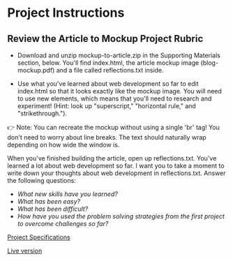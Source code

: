 # Project Instructions
## Review the Article to Mockup Project Rubric

- Download and unzip mockup-to-article.zip in the Supporting Materials section, below. You'll find index.html, the article mockup image (blog-mockup.pdf) and a file called reflections.txt inside.

- Use what you've learned about web development so far to edit index.html so that it looks exactly like the mockup image. You will need to use new elements, which means that you'll need to research and experiment! (Hint: look up "superscript," "horizontal rule," and "strikethrough."). 

:point_right: Note: You can recreate the mockup without using a single 'br' tag! You don't need to worry about line breaks. 
The text should naturally wrap depending on how wide the window is.

When you've finished building the article, open up reflections.txt. You've learned a lot about web development so far. I want you to take a moment to write down your thoughts about web development in reflections.txt. Answer the following questions:

- _What new skills have you learned?_
- _What has been easy?_
- _What has been difficult?_
- _How have you used the problem solving strategies from the first project to overcome challenges so far?_

[Project Specifications](https://review.udacity.com/#!/rubrics/145/view)

[Live version](https://jtrfs.github.io/mockup-to-article/)
